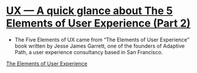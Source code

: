 
# [UX — A quick glance about The 5 Elements of User Experience (Part 2)](https://medium.com/omarelgabrys-blog/ux-a-quick-glance-about-the-5-elements-of-user-experience-part-2-a0da8798cd52)


 * The Five Elements of UX came from “The Elements of User Experience” book written by Jesse James Garrett, one of the founders of Adaptive Path, a user experience consultancy based in San Francisco.

[The Elements of User Experience](http://www.jjg.net/elements/pdf/elements.pdf)




